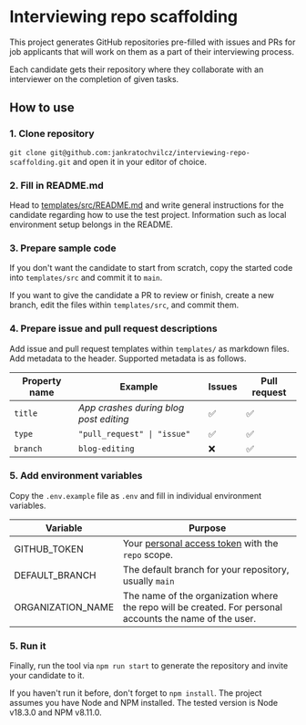 # Interviewing repo scaffolding

This project generates GitHub repositories pre-filled with issues and PRs for job applicants that will work on them as a part of their interviewing process.

Each candidate gets their repository where they collaborate with an interviewer on the completion of given tasks.

## How to use

### 1. Clone repository

`git clone git@github.com:jankratochvilcz/interviewing-repo-scaffolding.git` and open it in your editor of choice.

### 2. Fill in README.md

Head to [templates/src/README.md](templates/src/README.md) and write general instructions for the candidate regarding how to use the test project. Information such as local environment setup belongs in the README.

### 3. Prepare sample code

If you don't want the candidate to start from scratch, copy the started code into `templates/src` and commit it to `main`.

If you want to give the candidate a PR to review or finish, create a new branch, edit the files within `templates/src`, and commit them.

### 4. Prepare issue and pull request descriptions

Add issue and pull request templates within `templates/` as markdown files. Add metadata to the header. Supported metadata is as follows.


|Property name|Example|Issues|Pull request|
|-|-|-|-|
|`title`|*App crashes during blog post editing*|✅|✅|
|`type`|`"pull_request" \| "issue"`|✅|✅|
|`branch`|`blog-editing`|❌|✅|

### 5. Add environment variables

Copy the `.env.example` file as `.env` and fill in individual environment variables.

|Variable|Purpose|
|-|-|
|GITHUB_TOKEN|Your [personal access token](https://docs.github.com/en/authentication/keeping-your-account-and-data-secure/creating-a-personal-access-token) with the `repo` scope.|
|DEFAULT_BRANCH|The default branch for your repository, usually `main`|
|ORGANIZATION_NAME|The name of the organization where the repo will be created. For personal accounts the name of the user.|

### 5. Run it

Finally, run the tool via `npm run start` to generate the repository and invite your candidate to it.

If you haven't run it before, don't forget to `npm install`. The project assumes you have Node and NPM installed. The tested version is Node v18.3.0 and NPM v8.11.0.